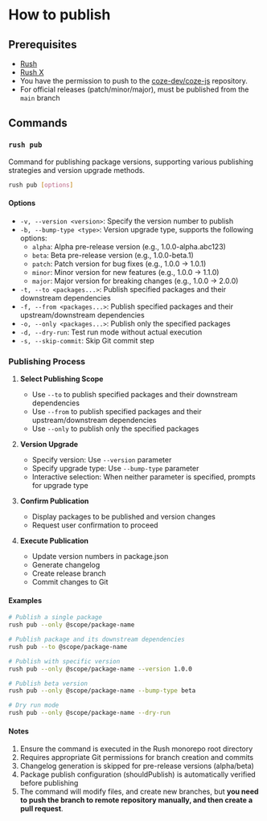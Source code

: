 # How to publish

## Prerequisites

- [Rush](https://rushjs.io/pages/getting_started/setup_rush/)
- [Rush X](https://rushjs.io/pages/getting_started/setup_rush_x/)
- You have the permission to push to the [coze-dev/coze-js](https://github.com/coze-dev/coze-js) repository.
- For official releases (patch/minor/major), must be published from the `main` branch

## Commands

### `rush pub`

Command for publishing package versions, supporting various publishing strategies and version upgrade methods.

```bash
rush pub [options]
```

#### Options

- `-v, --version <version>`: Specify the version number to publish
- `-b, --bump-type <type>`: Version upgrade type, supports the following options:
  - `alpha`: Alpha pre-release version (e.g., 1.0.0-alpha.abc123)
  - `beta`: Beta pre-release version (e.g., 1.0.0-beta.1)
  - `patch`: Patch version for bug fixes (e.g., 1.0.0 -> 1.0.1)
  - `minor`: Minor version for new features (e.g., 1.0.0 -> 1.1.0)
  - `major`: Major version for breaking changes (e.g., 1.0.0 -> 2.0.0)
- `-t, --to <packages...>`: Publish specified packages and their downstream dependencies
- `-f, --from <packages...>`: Publish specified packages and their upstream/downstream dependencies
- `-o, --only <packages...>`: Publish only the specified packages
- `-d, --dry-run`: Test run mode without actual execution
- `-s, --skip-commit`: Skip Git commit step

### Publishing Process

1. **Select Publishing Scope**
   - Use `--to` to publish specified packages and their downstream dependencies
   - Use `--from` to publish specified packages and their upstream/downstream dependencies
   - Use `--only` to publish only the specified packages

2. **Version Upgrade**
   - Specify version: Use `--version` parameter
   - Specify upgrade type: Use `--bump-type` parameter
   - Interactive selection: When neither parameter is specified, prompts for upgrade type

3. **Confirm Publication**
   - Display packages to be published and version changes
   - Request user confirmation to proceed

4. **Execute Publication**
   - Update version numbers in package.json
   - Generate changelog
   - Create release branch
   - Commit changes to Git

#### Examples

```bash
# Publish a single package
rush pub --only @scope/package-name

# Publish package and its downstream dependencies
rush pub --to @scope/package-name

# Publish with specific version
rush pub --only @scope/package-name --version 1.0.0

# Publish beta version
rush pub --only @scope/package-name --bump-type beta

# Dry run mode
rush pub --only @scope/package-name --dry-run
```

#### Notes

1. Ensure the command is executed in the Rush monorepo root directory
2. Requires appropriate Git permissions for branch creation and commits
3. Changelog generation is skipped for pre-release versions (alpha/beta)
4. Package publish configuration (shouldPublish) is automatically verified before publishing
5. The command will modify files, and create new branches, but **you need to push the branch to remote repository manually, and then create a pull request**.
